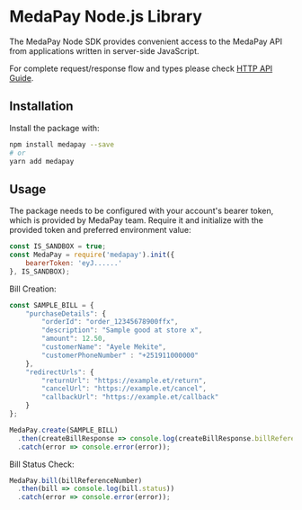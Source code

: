 # MedaPay Node.js Library
The MedaPay Node SDK provides convenient access to the MedaPay API from applications written in server-side JavaScript.

For complete request/response flow and types please check [HTTP API Guide](HTTP_API.md).

## Installation

Install the package with:

```sh
npm install medapay --save
# or
yarn add medapay
```

## Usage

The package needs to be configured with your account's bearer token, which is
provided by MedaPay team. Require it and initialize with the provided token and preferred environment
value:

<!-- prettier-ignore -->
```js
const IS_SANDBOX = true;
const MedaPay = require('medapay').init({
    bearerToken: 'eyJ......'
}, IS_SANDBOX);
```

Bill Creation:
<!-- prettier-ignore -->
```js
const SAMPLE_BILL = {
    "purchaseDetails": {
        "orderId": "order_12345678900ffx",
        "description": "Sample good at store x",
        "amount": 12.50,
        "customerName": "Ayele Mekite",
        "customerPhoneNumber" : "+251911000000"
    },
    "redirectUrls": {
        "returnUrl": "https://example.et/return",
        "cancelUrl": "https://example.et/cancel",
        "callbackUrl": "https://example.et/callback"
    }
};

MedaPay.create(SAMPLE_BILL)
  .then(createBillResponse => console.log(createBillResponse.billReferenceNumber))
  .catch(error => console.error(error));
```

Bill Status Check:
<!-- prettier-ignore -->
```js
MedaPay.bill(billReferenceNumber)
  .then(bill => console.log(bill.status))
  .catch(error => console.error(error));
```

